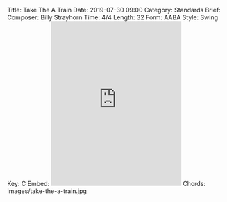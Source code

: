 Title: Take The A Train
Date: 2019-07-30 09:00
Category: Standards
Brief:
Composer: Billy Strayhorn
Time: 4/4
Length: 32
Form: AABA
Style: Swing
Key: C
Embed: <iframe src="https://open.spotify.com/embed/user/thatdavidmiller/playlist/7iTdh6TcbY2ChHMC7xyU5V" width="300" height="380" frameborder="0" allowtransparency="true" allow="encrypted-media"></iframe>
Chords: images/take-the-a-train.jpg
